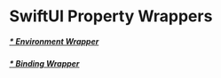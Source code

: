 # SwiftUI Property Wrappers 

##### <a href="https://github.com/SezginCiftci/SwiftUI_PropertyWrappers/tree/main/EnvironmentWrapper">* Environment Wrapper</a>

##### <a href="https://github.com/SezginCiftci/SwiftUI_PropertyWrappers/tree/main/BindingWrapper">* Binding Wrapper</a>
